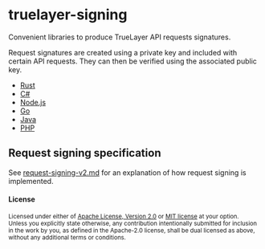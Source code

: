 # truelayer-signing
Convenient libraries to produce TrueLayer API requests signatures.

Request signatures are created using a private key and included with certain API requests.
They can then be verified using the associated public key.

* [Rust](./rust)
* [C#](./csharp)
* [Node.js](./nodejs)
* [Go](./go)
* [Java](./java)
* [PHP](./php)

## Request signing specification
See [request-signing-v2.md](./request-signing-v2.md) for an explanation of how request signing is implemented.

#### License
<sup>
Licensed under either of <a href="LICENSE-APACHE">Apache License, Version
2.0</a> or <a href="LICENSE-MIT">MIT license</a> at your option.
</sup>

<br>

<sub>
Unless you explicitly state otherwise, any contribution intentionally submitted
for inclusion in the work by you, as defined in the Apache-2.0 license, shall be
dual licensed as above, without any additional terms or conditions.
</sub>
